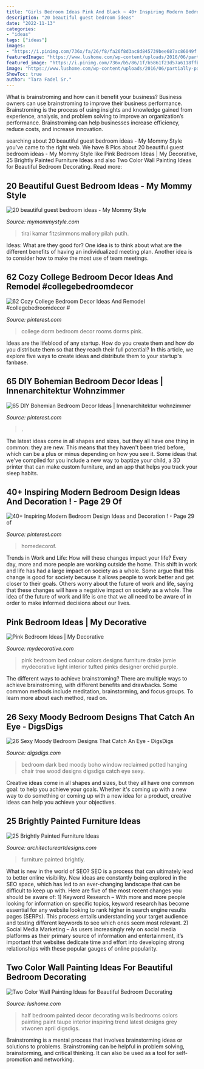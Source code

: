 ```yaml
---
title: "Girls Bedroom Ideas Pink And Black ~ 40+ Inspiring Modern Bedroom Design Ideas And Decoration !"
description: "20 beautiful guest bedroom ideas"
date: "2022-11-13"
categories:
- "ideas"
tags: ["ideas"]
images:
- "https://i.pinimg.com/736x/fa/26/f8/fa26f8d3ac8d845739bee687ac86049f.jpg"
featuredImage: "https://www.lushome.com/wp-content/uploads/2016/06/partially-painted-walls-bedroom-decorating-ideas-13.jpg"
featured_image: "https://i.pinimg.com/736x/b5/86/1f/b5861f23d57a6118ffb9a9269287d874.jpg"
image: "https://www.lushome.com/wp-content/uploads/2016/06/partially-painted-walls-bedroom-decorating-ideas-13.jpg"
ShowToc: true
author: "Tara Fadel Sr."
---
```



What is brainstroming and how can it benefit your business?
Business owners can use brainstroming to improve their business performance. Brainstroming is the process of using insights and knowledge gained from experience, analysis, and problem solving to improve an organization’s performance. Brainstroming can help businesses increase efficiency, reduce costs, and increase innovation.

	

		
searching about 20 beautiful guest bedroom ideas - My Mommy Style you've came to the right web. We have 8 Pics about 20 beautiful guest bedroom ideas - My Mommy Style like Pink Bedroom Ideas | My Decorative, 25 Brightly Painted Furniture Ideas and also Two Color Wall Painting Ideas for Beautiful Bedroom Decorating. Read more:
		
    
## 20 Beautiful Guest Bedroom Ideas - My Mommy Style

<img loading=lazy src="https://www.mymommystyle.com/wp-content/uploads/2016/02/17-15722-post/guest-bedroom-18.jpg" onerror="this.onerror=null;this.src='https://tse2.mm.bing.net/th?id=OIP.EeXDG8p1S8SLb2c0NdB0qQHaLH&amp;pid=15.1';" alt="20 beautiful guest bedroom ideas - My Mommy Style">

_Source: mymommystyle.com_

>tirai kamar fitzsimmons mallory pilah putih. 

	

Ideas: What are they good for?
One idea is to think about what are the different benefits of having an individualized meeting plan. Another idea is to consider how to make the most use of team meetings.

    
## 62 Cozy College Bedroom Decor Ideas And Remodel #collegebedroomdecor #

<img loading=lazy src="https://i.pinimg.com/736x/c2/f1/69/c2f16933cf02e38a2956a0ee9b4e7ac0.jpg" onerror="this.onerror=null;this.src='https://tse2.mm.bing.net/th?id=OIP.QduVNUtF2Eqr5av_LrMVTgHaJ3&amp;pid=15.1';" alt="62 Cozy College Bedroom Decor Ideas And Remodel #collegebedroomdecor #">

_Source: pinterest.com_

>college dorm bedroom decor rooms dorms pink. 

	

Ideas are the lifeblood of any startup. How do you create them and how do you distribute them so that they reach their full potential? In this article, we explore five ways to create ideas and distribute them to your startup's fanbase.

    
## 65 DIY Bohemian Bedroom Decor Ideas | Innenarchitektur Wohnzimmer

<img loading=lazy src="https://i.pinimg.com/736x/fa/26/f8/fa26f8d3ac8d845739bee687ac86049f.jpg" onerror="this.onerror=null;this.src='https://tse4.mm.bing.net/th?id=OIP.3K_bopi1l16dDRWT2TAQIgHaLH&amp;pid=15.1';" alt="65 DIY Bohemian Bedroom Decor Ideas | Innenarchitektur wohnzimmer">

_Source: pinterest.com_

>. 

	

The latest ideas come in all shapes and sizes, but they all have one thing in common: they are new. This means that they haven't been tried before, which can be a plus or minus depending on how you see it. Some ideas that we've compiled for you include a new way to baptize your child, a 3D printer that can make custom furniture, and an app that helps you track your sleep habits.

    
## 40+ Inspiring Modern Bedroom Design Ideas And Decoration ! - Page 29 Of

<img loading=lazy src="https://i.pinimg.com/736x/b5/86/1f/b5861f23d57a6118ffb9a9269287d874.jpg" onerror="this.onerror=null;this.src='https://tse1.mm.bing.net/th?id=OIP.t5ZvmAMXE-1_PuYzO6f8ZgHaLZ&amp;pid=15.1';" alt="40+ Inspiring Modern Bedroom Design Ideas and Decoration ! - Page 29 of">

_Source: pinterest.com_

>homedecorof. 

	

Trends in Work and Life: How will these changes impact your life?
Every day, more and more people are working outside the home. This shift in work and life has had a large impact on society as a whole. Some argue that this change is good for society because it allows people to work better and get closer to their goals. Others worry about the future of work and life, saying that these changes will have a negative impact on society as a whole. The idea of the future of work and life is one that we all need to be aware of in order to make informed decisions about our lives.

    
## Pink Bedroom Ideas | My Decorative

<img loading=lazy src="http://mydecorative.com/wp-content/uploads/2013/09/hot-pink-bedroom-color-schem.jpg" onerror="this.onerror=null;this.src='https://tse1.mm.bing.net/th?id=OIP.7WfYn_LRJl2yNqVgIlHrqAHaKH&amp;pid=15.1';" alt="Pink Bedroom Ideas | My Decorative">

_Source: mydecorative.com_

>pink bedroom bed colour colors designs furniture drake jamie mydecorative light interior tufted pinks designer orchid purple. 

	

The different ways to achieve brainstroming?
There are multiple ways to achieve brainstroming, with different benefits and drawbacks. Some common methods include meditation, brainstorming, and focus groups. To learn more about each method, read on.

    
## 26 Sexy Moody Bedroom Designs That Catch An Eye - DigsDigs

<img loading=lazy src="https://www.digsdigs.com/photos/2016/10/dark-boho-bedroom-with-a-reclaimed-wood-bed-a-hanging-chair-by-the-window-and-a-potted-tree.jpg" onerror="this.onerror=null;this.src='https://tse3.mm.bing.net/th?id=OIP.AvBpqSWXTaqqbyVa7bgWiQHaLH&amp;pid=15.1';" alt="26 Sexy Moody Bedroom Designs That Catch An Eye - DigsDigs">

_Source: digsdigs.com_

>bedroom dark bed moody boho window reclaimed potted hanging chair tree wood designs digsdigs catch eye sexy. 

	

Creative ideas come in all shapes and sizes, but they all have one common goal: to help you achieve your goals. Whether it's coming up with a new way to do something or coming up with a new idea for a product, creative ideas can help you achieve your objectives.

    
## 25 Brightly Painted Furniture Ideas

<img loading=lazy src="https://www.architectureartdesigns.com/wp-content/uploads/2013/06/253-630x942.jpg" onerror="this.onerror=null;this.src='https://tse3.mm.bing.net/th?id=OIP.sDEQrrEc9YdJ9UsCdI0XQwHaLE&amp;pid=15.1';" alt="25 Brightly Painted Furniture Ideas">

_Source: architectureartdesigns.com_

>furniture painted brightly. 

	

What is new in the world of SEO?
SEO is a process that can ultimately lead to better online visibility. New ideas are constantly being explored in the SEO space, which has led to an ever-changing landscape that can be difficult to keep up with. Here are five of the most recent changes you should be aware of: 1) Keyword Research – With more and more people looking for information on specific topics, keyword research has become essential for any website looking to rank higher in search engine results pages (SERPs). This process entails understanding your target audience and testing different keywords to see which ones seem most relevant. 2) Social Media Marketing – As users increasingly rely on social media platforms as their primary source of information and entertainment, it’s important that websites dedicate time and effort into developing strong relationships with these popular gauges of online popularity.

    
## Two Color Wall Painting Ideas For Beautiful Bedroom Decorating

<img loading=lazy src="https://www.lushome.com/wp-content/uploads/2016/06/partially-painted-walls-bedroom-decorating-ideas-13.jpg" onerror="this.onerror=null;this.src='https://tse1.mm.bing.net/th?id=OIP.78wbBM5mT7rh3Kn8Q8qvJAHaJ3&amp;pid=15.1';" alt="Two Color Wall Painting Ideas for Beautiful Bedroom Decorating">

_Source: lushome.com_

>half bedroom painted decor decorating walls bedrooms colors painting paint taupe interior inspiring trend latest designs grey vtwonen april digsdigs. 

	

Brainstroming is a mental process that involves brainstorming ideas or solutions to problems. Brainstroming can be helpful in problem solving, brainstorming, and critical thinking. It can also be used as a tool for self-promotion and networking.

